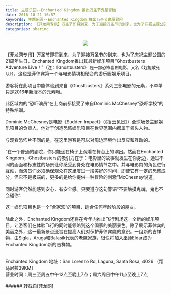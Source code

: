 ```yaml
---
title: 主题乐园--Enchanted Kingdom 推出万圣节鬼屋冒险
date: 2016-10-21 16:57
keywords: 主题乐园--Enchanted Kingdom 推出万圣节鬼屋冒险
description: 【菲龙网专讯】万圣节即将到来，为了迎接万圣节的到来，也为了庆祝主题公园的21周年生日，Enchanted Kingdom推出其最新娱乐项目“Ghostbusters Adventure Live！”（注：《Ghostbusters》 是一部恐怖喜剧电影，又名《超能敢死队》），这也是菲律宾第一个与电影情境相结合的游乐园娱乐项目。游客将在此项目中能体验到来自《Ghostbusters》系列三部电影的元素，不单单只是2016年新版本的元素哦。此区域内的“恐吓演员”在上岗前都接受了来自Dominic McChesney“恐吓学校”的特殊培训。Dominic McChesney是电影《Sudden Impact》（《拨云见日》）全球场景主题娱乐项目的负责人，他对于创造恐怖娱乐项目在世界范围内都属于领头人物。与观看恐怖片不同的是，在这里游客是可以对周边环境作出反应和互动的。“在一个普通的剧院，你只能坐在椅子上观看在舞台上的演出。然而在Enchanted Kingdom，Ghostbusters的吸引力在于：电影里的故事就发生在你身边，通过不同的画面和标志性的场景让你感受到身处在电影情节之中。并与电影内的角色进行互动，而演员们必须确保观众在这里度过一段美好的时间，即使它有一定的恐怖成分，但它不是极端的，更多的是给你提供一种冒险的刺激”McChesney说道。同时游客仍然能感到安心，有安全感。只要遵守这句警语"不要触摸鬼魂，鬼也不会碰你".这一娱乐项目也是一个“合家欢”的项目，适合任何年龄阶段的朋友。除此之外，Enchanted Kingdom还将在今年内推出飞行剧场这一全新的娱乐项目，让游客们在体验飞行的同时能领略到这个国家的美丽景色。除了展示菲律宾的美丽之外，这一最新景点还旨在提高人们对保护菲律宾鹰的意识。一组新的吉祥物，由Sigla，Aruga和Balasik代表的老鹰家族，很快将加入巫师Eldar成为Enchanted Kingdom新的吉祥物。$('flv_lYP').innerHTML=(mobileplayer() ? "<iframe height='375' width='500' src='http://www.youtube.com/embed/v3jNHYpcSR0' frameborder=0 allowfullscreen></iframe>" : AC_FL_RunContent('width', '500', 'height', '375', 'allowNetworking', 'internal', 'allowScriptAccess', 'never', 'src', 'http://www.youtube.com/v/v3jNHYpcSR0&hl=zh_CN&fs=1', 'quality', 'high', 'bgcolor', '#ffffff', 'wmode', 'transparent', 'allowfullscreen', 'true'));Enchanted Kingdom 地址：San Lorenzo Rd, Laguna, Santa Rosa, 4026 （距马尼拉39KM）营业时间：周三至周五中午12点至晚上7点；周六周日中午11点至晚上7点
categories: sharing
---
```

<td class="t_f" id="postmessage_413576">

<div align="center">

<img aid="434769" data-cf-modified-152685adc9ac6d34706a2d79-="" file="data/attachment/forum/201610/21/165457tdwg7hgdhqdd1hd3.jpg.thumb.jpg" id="aimg_434769" inpost="1" onclick="" onmouseover="" src="http://www.flw.ph/data/attachment/forum/201610/21/165457tdwg7hgdhqdd1hd3.jpg" style="cursor:pointer" zoomfile="data/attachment/forum/201610/21/165457tdwg7hgdhqdd1hd3.jpg"/>


</div><br/>
【菲龙网专讯】万圣节即将到来，为了迎接万圣节的到来，也为了庆祝主题公园的21周年生日，Enchanted Kingdom推出其最新娱乐项目“Ghostbusters Adventure Live！”（<font size="2">注：《Ghostbusters</font><font size="2">》</font><font size="2"> 是一部恐怖喜剧电影，又名《超能敢死队》</font>），这也是菲律宾第一个与电影情境相结合的游乐园娱乐项目。<br/>
<br/>
游客将在此项目中能体验到来自《Ghostbusters》系列三部电影的元素，不单单只是2016年新版本的元素哦。<br/>
<br/>
此区域内的“恐吓演员”在上岗前都接受了来自Dominic McChesney“恐吓学校”的特殊培训。<br/>
<br/>
Dominic McChesney是电影《Sudden Impact》（《拨云见日》）全球场景主题娱乐项目的负责人，他对于创造恐怖娱乐项目在世界范围内都属于领头人物。<br/>
<br/>
与观看恐怖片不同的是，在这里游客是可以对周边环境作出反应和互动的。<br/>
<br/>
“在一个普通的剧院，你只能坐在椅子上观看在舞台上的演出。然而在Enchanted Kingdom，Ghostbusters的吸引力在于：电影里的故事就发生在你身边，通过不同的画面和标志性的场景让你感受到身处在电影情节之中。并与电影内的角色进行互动，而演员们必须确保观众在这里度过一段美好的时间，即使它有一定的恐怖成分，但它不是极端的，更多的是给你提供一种冒险的刺激”McChesney说道。<br/>
<br/>
同时游客仍然能感到安心，有安全感。只要遵守这句警语"不要触摸鬼魂，鬼也不会碰你".<br/>
<br/>
这一娱乐项目也是一个“合家欢”的项目，适合任何年龄阶段的朋友。<br/>
<br/>
除此之外，Enchanted Kingdom还将在今年内推出飞行剧场这一全新的娱乐项目，让游客们在体验飞行的同时能领略到这个国家的美丽景色。除了展示菲律宾的美丽之外，这一最新景点还旨在提高人们对保护菲律宾鹰的意识。一组新的吉祥物，由Sigla，Aruga和Balasik代表的老鹰家族，很快将加入巫师Eldar成为Enchanted Kingdom新的吉祥物。<br/>
<br/>
<div align="center"><span id="flv_lYP"></span><script reload="1" type="152685adc9ac6d34706a2d79-text/javascript">$('flv_lYP').innerHTML=(mobileplayer() ? "<iframe height='375' width='500' src='http://www.youtube.com/embed/v3jNHYpcSR0' frameborder=0 allowfullscreen></iframe>" : AC_FL_RunContent('width', '500', 'height', '375', 'allowNetworking', 'internal', 'allowScriptAccess', 'never', 'src', 'http://www.youtube.com/v/v3jNHYpcSR0&hl=zh_CN&fs=1', 'quality', 'high', 'bgcolor', '#ffffff', 'wmode', 'transparent', 'allowfullscreen', 'true'));</script></div><br/>
Enchanted Kingdom 地址：San Lorenzo Rd, Laguna, Santa Rosa, 4026 （距马尼拉39KM）<br/>
营业时间：周三至周五中午12点至晚上7点；周六周日中午11点至晚上7点<br/>
<br/>
</td>
###### 转载自[菲龙网]